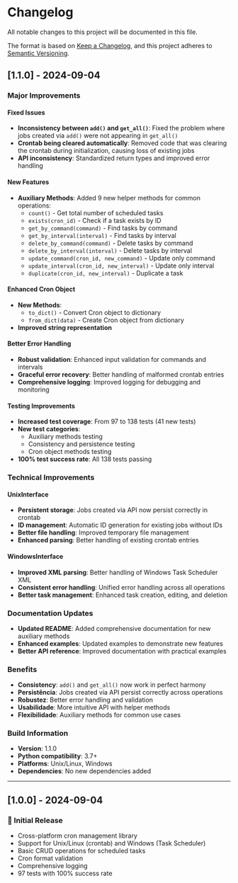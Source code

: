 # Changelog

All notable changes to this project will be documented in this file.

The format is based on [Keep a Changelog](https://keepachangelog.com/en/1.0.0/),
and this project adheres to [Semantic Versioning](https://semver.org/spec/v2.0.0.html).

## [1.1.0] - 2024-09-04

### Major Improvements

#### Fixed Issues
- **Inconsistency between `add()` and `get_all()`**: Fixed the problem where jobs created via `add()` were not appearing in `get_all()`
- **Crontab being cleared automatically**: Removed code that was clearing the crontab during initialization, causing loss of existing jobs
- **API inconsistency**: Standardized return types and improved error handling

#### New Features
- **Auxiliary Methods**: Added 9 new helper methods for common operations:
  - `count()` - Get total number of scheduled tasks
  - `exists(cron_id)` - Check if a task exists by ID
  - `get_by_command(command)` - Find tasks by command
  - `get_by_interval(interval)` - Find tasks by interval
  - `delete_by_command(command)` - Delete tasks by command
  - `delete_by_interval(interval)` - Delete tasks by interval
  - `update_command(cron_id, new_command)` - Update only command
  - `update_interval(cron_id, new_interval)` - Update only interval
  - `duplicate(cron_id, new_interval)` - Duplicate a task

#### Enhanced Cron Object
- **New Methods**:
  - `to_dict()` - Convert Cron object to dictionary
  - `from_dict(data)` - Create Cron object from dictionary
- **Improved string representation**

#### Better Error Handling
- **Robust validation**: Enhanced input validation for commands and intervals
- **Graceful error recovery**: Better handling of malformed crontab entries
- **Comprehensive logging**: Improved logging for debugging and monitoring

#### Testing Improvements
- **Increased test coverage**: From 97 to 138 tests (41 new tests)
- **New test categories**:
  - Auxiliary methods testing
  - Consistency and persistence testing
  - Cron object methods testing
- **100% test success rate**: All 138 tests passing

### Technical Improvements

#### UnixInterface
- **Persistent storage**: Jobs created via API now persist correctly in crontab
- **ID management**: Automatic ID generation for existing jobs without IDs
- **Better file handling**: Improved temporary file management
- **Enhanced parsing**: Better handling of existing crontab entries

#### WindowsInterface
- **Improved XML parsing**: Better handling of Windows Task Scheduler XML
- **Consistent error handling**: Unified error handling across all operations
- **Better task management**: Enhanced task creation, editing, and deletion

### Documentation Updates
- **Updated README**: Added comprehensive documentation for new auxiliary methods
- **Enhanced examples**: Updated examples to demonstrate new features
- **Better API reference**: Improved documentation with practical examples

### Benefits
- **Consistency**: `add()` and `get_all()` now work in perfect harmony
- **Persistência**: Jobs created via API persist correctly across operations
- **Robustez**: Better error handling and validation
- **Usabilidade**: More intuitive API with helper methods
- **Flexibilidade**: Auxiliary methods for common use cases

### Build Information
- **Version**: 1.1.0
- **Python compatibility**: 3.7+
- **Platforms**: Unix/Linux, Windows
- **Dependencies**: No new dependencies added

---

## [1.0.0] - 2024-09-04

### 🎉 Initial Release
- Cross-platform cron management library
- Support for Unix/Linux (crontab) and Windows (Task Scheduler)
- Basic CRUD operations for scheduled tasks
- Cron format validation
- Comprehensive logging
- 97 tests with 100% success rate

